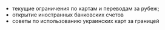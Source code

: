 *   текущие ограничения по картам и переводам за рубеж;
*   открытие иностранных банковских счетов
*   советы по использованию украинских карт за границей